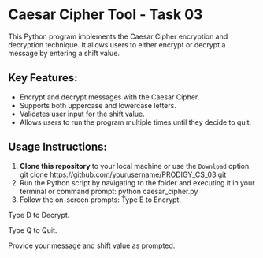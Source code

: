 
# Caesar Cipher Tool - Task 03

This Python program implements the Caesar Cipher encryption and decryption technique. It allows users to either encrypt or decrypt a message by entering a shift value.

## Key Features:
- Encrypt and decrypt messages with the Caesar Cipher.
- Supports both uppercase and lowercase letters.
- Validates user input for the shift value.
- Allows users to run the program multiple times until they decide to quit.

## Usage Instructions:

1. **Clone this repository** to your local machine or use the `Download` option.
      git clone https://github.com/yourusername/PRODIGY_CS_03.git
2. Run the Python script by navigating to the folder and executing it in your terminal or command prompt:
python caesar_cipher.py
3. Follow the on-screen prompts:
Type E to Encrypt.

Type D to Decrypt.

Type Q to Quit.

Provide your message and shift value as prompted.
